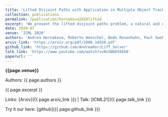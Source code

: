 ```yaml
---
title: 'Lifted Disjoint Paths with Application in Multiple Object Tracking'
collection: publications
permalink: /publication/hornakova2020lifted
excerpt: 'We present the lifted disjoint paths problem, a natural and elegant abstraction for the multiple object tracking problem. Our new formulation takes into account the constraint structure of the disjoint paths problem and augemnts it with long-range interactions by means of lifted edges. We present a globally optimal solver and set a new state of the art for MOT15/16/17.'
date: 2020-07
venue: 'ICML 2020'
authors: 'Andrea Hornakova, Roberto Henschel, Bodo Rosenhahn, Paul Swoboda'
arxiv_link: 'https://arxiv.org/pdf/2006.14550.pdf'
github_link: 'https://github.com/AndreaHor/LifT_Solver'
talk_link: 'https://www.youtube.com/watch?v=NsSWGHI6Eb0'
paperurl: ''
---
```

**{{page.venue}}**

Authors: {{ page.authors }}

{{ page.excerpt }}

Links: [Arxiv]({{ page.arxiv_link }}) | Talk: [ICML21]({{ page.talk_link }})

Try it our here: [github]({{ page.github_link }})
